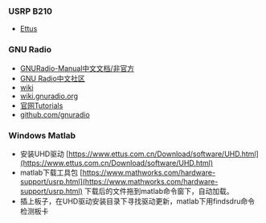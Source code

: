 ### USRP B210
* [Ettus](https://www.ettus.com.cn/)
###  GNU Radio
* [GNURadio-Manual中文文档/非官方](https://gnuradio-manual-zh.readthedocs.io/zh/latest/index.html)
* [GNU Radio中文社区](http://gnuradio.microembedded.com/#TOC-GNU-Radio)
* [wiki](https://zh.wikipedia.org/wiki/GNU_Radio)
* [wiki.gnuradio.org](wiki.gnuradio.org)
* [官网Tutorials](https://wiki.gnuradio.org/index.php/Tutorials)
* [github.com/gnuradio](https://github.com/gnuradio/gnuradio)

### Windows Matlab
* 安装UHD驱动 [https://www.ettus.com.cn/Download/software/UHD.html](https://www.ettus.com.cn/Download/software/UHD.html)
* matlab下载工具包 [https://www.mathworks.com/hardware-support/usrp.html](https://www.mathworks.com/hardware-support/usrp.html) 
下载后的文件拖到matlab命令窗下，自动加载。
* 插上板子，在UHD驱动安装目录下寻找驱动更新，matlab下用findsdru命令检测板卡